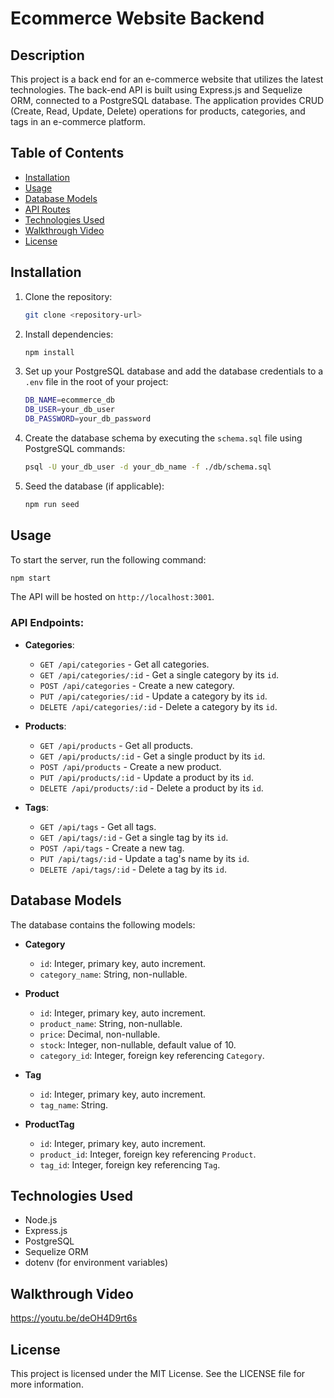 # Ecommerce Website Backend
 ## Description
This project is a back end for an e-commerce website that utilizes the latest technologies. The back-end API is built using Express.js and Sequelize ORM, connected to a PostgreSQL database. The application provides CRUD (Create, Read, Update, Delete) operations for products, categories, and tags in an e-commerce platform.

## Table of Contents
- [Installation](#installation)
- [Usage](#usage)
- [Database Models](#database-models)
- [API Routes](#api-routes)
- [Technologies Used](#technologies-used)
- [Walkthrough Video](#walkthrough-video)
- [License](#license)

## Installation
1. Clone the repository:
   ```bash
   git clone <repository-url>
   ```

2. Install dependencies:
   ```bash
   npm install
   ```

3. Set up your PostgreSQL database and add the database credentials to a `.env` file in the root of your project:
   ```bash
   DB_NAME=ecommerce_db
   DB_USER=your_db_user
   DB_PASSWORD=your_db_password
   ```

4. Create the database schema by executing the `schema.sql` file using PostgreSQL commands:
   ```bash
   psql -U your_db_user -d your_db_name -f ./db/schema.sql
   ```

5. Seed the database (if applicable):
   ```bash
   npm run seed
   ```

## Usage
To start the server, run the following command:
```bash
npm start
```

The API will be hosted on `http://localhost:3001`.

### API Endpoints:
- **Categories**:
  - `GET /api/categories` - Get all categories.
  - `GET /api/categories/:id` - Get a single category by its `id`.
  - `POST /api/categories` - Create a new category.
  - `PUT /api/categories/:id` - Update a category by its `id`.
  - `DELETE /api/categories/:id` - Delete a category by its `id`.

- **Products**:
  - `GET /api/products` - Get all products.
  - `GET /api/products/:id` - Get a single product by its `id`.
  - `POST /api/products` - Create a new product.
  - `PUT /api/products/:id` - Update a product by its `id`.
  - `DELETE /api/products/:id` - Delete a product by its `id`.

- **Tags**:
  - `GET /api/tags` - Get all tags.
  - `GET /api/tags/:id` - Get a single tag by its `id`.
  - `POST /api/tags` - Create a new tag.
  - `PUT /api/tags/:id` - Update a tag's name by its `id`.
  - `DELETE /api/tags/:id` - Delete a tag by its `id`.

## Database Models
The database contains the following models:

- **Category**
  - `id`: Integer, primary key, auto increment.
  - `category_name`: String, non-nullable.
  
- **Product**
  - `id`: Integer, primary key, auto increment.
  - `product_name`: String, non-nullable.
  - `price`: Decimal, non-nullable.
  - `stock`: Integer, non-nullable, default value of 10.
  - `category_id`: Integer, foreign key referencing `Category`.

- **Tag**
  - `id`: Integer, primary key, auto increment.
  - `tag_name`: String.

- **ProductTag**
  - `id`: Integer, primary key, auto increment.
  - `product_id`: Integer, foreign key referencing `Product`.
  - `tag_id`: Integer, foreign key referencing `Tag`.

## Technologies Used
- Node.js
- Express.js
- PostgreSQL
- Sequelize ORM
- dotenv (for environment variables)

## Walkthrough Video
https://youtu.be/deOH4D9rt6s

## License
This project is licensed under the MIT License. See the LICENSE file for more information.
